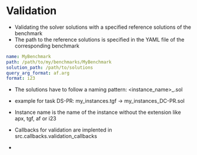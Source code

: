 # Validation
- Validating the solver solutions with a specified reference solutions of the benchmark
- The path to the reference solutions is specified in the YAML file of the corresponding benchmark

```yaml
name: MyBenchmark
path: /path/to/my/benchmarks/MyBenchmark
solution_path: /path/to/solutions
query_arg_format: af.arg
format: i23
```

- The solutions have to follow a naming pattern: <instance_name>_<task>.sol
- example for task DS-PR: my_instances.tgf -> my_instances_DC-PR.sol

- Instance name is the name of the instance without the extension like apx, tgf, af or i23

- Callbacks for validation are implented in src.callbacks.validation_callbacks

-